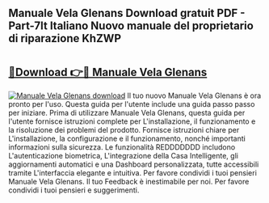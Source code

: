 ## Manuale Vela Glenans Download gratuit PDF - Part-7It Italiano Nuovo manuale del proprietario di riparazione KhZWP

# <h2><a href="http://dfelxv.blite.top/?on=Manuale+Vela+Glenans">🔗Download 👉🔴 Manuale Vela Glenans</a></h2>

[![Manuale Vela Glenans download](https://i.imgur.com/lujVjoI.png)](http://dfelxv.blite.top/?on=Manuale+Vela+Glenans)
Il tuo nuovo Manuale Vela Glenans è ora pronto per l'uso. Questa guida per l'utente include una guida passo passo per iniziare. Prima di utilizzare Manuale Vela Glenans, questa guida per l'utente fornisce istruzioni complete per L'installazione, il funzionamento e la risoluzione dei problemi del prodotto. Fornisce istruzioni chiare per L'installazione, la configurazione e il funzionamento, nonché importanti informazioni sulla sicurezza. Le funzionalità REDDDDDDD includono L'autenticazione biometrica, L'integrazione della Casa Intelligente, gli aggiornamenti automatici e una Dashboard personalizzata, tutte accessibili tramite L'interfaccia elegante e intuitiva. Per favore condividi i tuoi pensieri Manuale Vela Glenans. Il tuo Feedback è inestimabile per noi. Per favore condividi i tuoi pensieri e suggerimenti.
